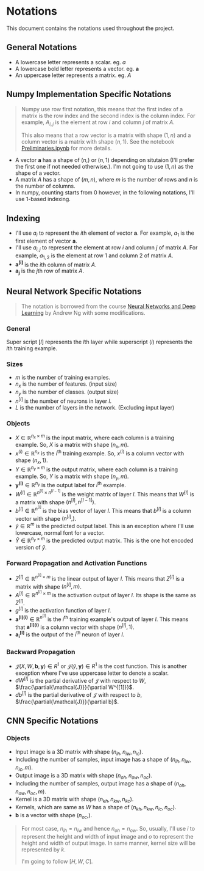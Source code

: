 # Notations

This document contains the notations used throughout the project.

## General Notations

- A lowercase letter represents a scalar. eg. $a$
- A lowercase bold letter represents a vector. eg. $\mathbf{a}$
- An uppercase letter represents a matrix. eg. $A$

## Numpy Implementation Specific Notations

> Numpy use row first notation, this means that the first index of a matrix is the row index and the second index is the column index. For example, $A_{i,j}$ is the element at row $i$ and column $j$ of matrix $A$.
>
> This also means that a row vector is a matrix with shape $(1, n)$ and a column vector is a matrix with shape $(n, 1)$. See the notebook [Preliminaries.ipynb](Preliminaries.ipynb) for more details.

- A vector $\mathbf{a}$ has a shape of $(n,)$ or $(n, 1)$ depending on situtaion (I'll prefer the first one if not needed otherwise.). I'm not going to use $(1,n)$ as the shape of a vector.
- A matrix $A$ has a shape of $(m, n)$, where $m$ is the number of rows and $n$ is the number of columns.
- In numpy, counting starts from 0 however, in the following notations, I'll use 1-based indexing.

## Indexing

- I'll use $a_i$ to represent the $i$th element of vector $\mathbf{a}$. For example, $a_1$ is the first element of vector $\mathbf{a}$.
- I'll use $a_{i,j}$ to represent the element at row $i$ and column $j$ of matrix $A$. For example, $a_{1,2}$ is the element at row 1 and column 2 of matrix $A$.
- $\mathbf{a^{[i]}}$ is the $i$th column of matrix $A$.
- $\mathbf{a_j}$ is the $j$th row of matrix $A$.

## Neural Network Specific Notations

> The notation is borrowed from the course [Neural Networks and Deep Learning](https://www.coursera.org/learn/neural-networks-deep-learning) by Andrew Ng with some modifications.

### General

Super script $[l]$ represents the $l$th layer while superscript $(i)$ represents the $i$th training example.

### Sizes

- $m$ is the number of training examples.
- $n_x$ is the number of features. (input size)
- $n_y$ is the number of classes. (output size)
- $n^{[l]}$ is the number of neurons in layer $l$.
- $L$ is the number of layers in the network. (Excluding input layer)

### Objects

- $X\in \mathbb{R}^{n_x\times m}$ is the input matrix, where each column is a training example. So, $X$ is a matrix with shape $(n_x, m)$.
- $x^{(i)}\in \mathbb{R}^{n_x}$ is the $i^{\text{th}}$ training example. So, $x^{(i)}$ is a column vector with shape $(n_x, 1)$.
- $Y \in \mathbb{R}^{n_y\times m}$ is the output matrix, where each column is a training example. So, $Y$ is a matrix with shape $(n_y, m)$.
- $\mathbf{y^{(i)}} \in \mathbb{R}^{n_y}$ is the output label for $i^{\text{th}}$ example.
- $W^{[l]}\in \mathbb{R}^{n^{[l]}\times n^{[l-1]}}$ is the weight matrix of layer $l$. This means that $W^{[l]}$ is a matrix with shape $(n^{[l]}, n^{[l-1]})$.
- $b^{[l]}\in \mathbb{R}^{n^{[l]}}$ is the bias vector of layer $l$. This means that $b^{[l]}$ is a column vector with shape $(n^{[l]}, )$.
- $\hat{y} \in \mathbb{R}^{m}$ is the predicted output label. This is an exception where I'll use lowercase, normal font for a vector.
- $\hat{Y} \in \mathbb{R}^{n_y\times m}$ is the predicted output matrix. This is the one hot encoded version of $\hat{y}$.

### Forward Propagation and Activation Functions

- $Z^{[l]}\in \mathbb{R}^{n^{[l]}\times m}$ is the linear output of layer $l$. This means that $Z^{[l]}$ is a matrix with shape $(n^{[l]}, m)$.
- $A^{[l]}\in \mathbb{R}^{n^{[l]}\times m}$ is the activation output of layer $l$. Its shape is the same as $Z^{[l]}$.
- $g^{[l]}$ is the activation function of layer $l$.
- $\mathbf{a^{[l]{(i)}}} \in \mathbb{R}^{n^{[l]}}$ is the $i^{\text{th}}$ training example's output of layer $l$. This means that $\mathbf{a^{[l]{(i)}}}$ is a column vector with shape $(n^{[l]}, 1)$.
- $\mathbf{a^{[l]}_{i}}$ is the output of the $i^{\text{th}}$ neuron of layer $l$.

### Backward Propagation

- $\mathcal{J}(X, W, \mathbf{b}, \mathbf{y})\in R^1$ or $\mathcal{J}(\hat{y}, \mathbf{y}) \in R^1$ is the cost function. This is another exception where I've use uppercase letter to denote a scalar.
- $d{W^{[l]}}$ is the partial derivative of $\mathcal{J}$ with respect to $W$, $\frac{\partial{\mathcal{J}}}{\partial W^{[1]}}$.
- $d{b^{[l]}}$ is the partial derivative of $\mathcal{J}$ with respect to $b$, $\frac{\partial{\mathcal{J}}}{\partial b}$.

## CNN Specific Notations

### Objects

- Input image is a 3D matrix with shape $(n_{ih}, n_{iw}, n_{ic})$.
- Including the number of samples, input image has a shape of $(n_{ih}, n_{iw}, n_{ic}, m)$.
- Output image is a 3D matrix with shape $(n_{oh}, n_{ow}, n_{oc})$.
- Including the number of samples, output image has a shape of $(n_{oh}, n_{ow}, n_{oc}, m)$.
- Kernel is a 3D matrix with shape $(n_{kh}, n_{kw}, n_{kc})$.
- Kernels, which are same as $W$ has a shape of $(n_{kh}, n_{kw}, n_{ic}, n_{oc})$.
- $\mathbf{b}$ is a vector with shape $(n_{oc},)$.

> For most case, $n_{ih} = n_{iw}$ and hence $n_{oh} = n_{ow}$. So, usually, I'll use $i$ to represent the height and width of input image and $o$ to represent the height and width of output image. In same manner, kernel size will be represented by $k$.
>
> I'm going to follow $[H,W,C]$.
